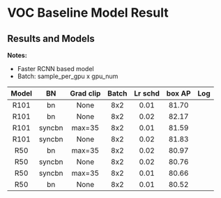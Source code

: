 # VOC Baseline Model Result

## Results and Models

**Notes:**

- Faster RCNN based model
- Batch: sample_per_gpu x gpu_num


| Model | BN | Grad clip | Batch | Lr schd | box AP | Log |
|:-----:|:--:|:---------:|:-----:|:-------:|:------:|:---:|
| R101  | bn | None      |  8x2  | 0.01    | 81.70  |     |
| R101  | bn | None      |  8x2  | 0.02    | 82.17  |     |
| R101  | syncbn | max=35 | 8x2  | 0.01    | 81.59  |     |
| R101  | syncbn | None  |  8x2  | 0.02    | 81.83  |     |
| R50   | bn | max=35    |  8x2  | 0.02    | 80.97  |     |
| R50   | syncbn | None  |  8x2  | 0.02    | 80.76  |     |
| R50   | syncbn | max=35 | 8x2  | 0.01    | 80.66  |     |
| R50   | bn | None      |  8x2  | 0.01    | 80.52  |     |
